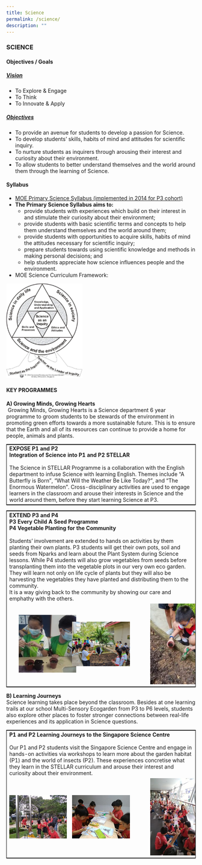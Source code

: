 ```yaml
---
title: Science
permalink: /science/
description: ""
---
```

### SCIENCE

#### Objectives / Goals

<h5><u> Vision </u></h5>

*   To Explore & Engage
*   To Think
*   To Innovate & Apply

<h5><u> Objectives </u></h5>

*   To provide an avenue for students to develop a passion for Science.
*   To develop students’ skills, habits of mind and attitudes for scientific inquiry.
*   To nurture students as inquirers through arousing their interest and curiosity about their environment.
*   To allow students to better understand themselves and the world around them through the learning of Science.

#### Syllabus

*   [MOE Primary Science Syllabus (implemented in 2014 for P3 cohort)](https://www.moe.gov.sg/docs/default-source/document/education/syllabuses/sciences/files/science-primary-2014.pdf)
*   **The Primary Science Syllabus aims to:**
	*   provide students with experiences which build on their interest in and stimulate their curiosity about their environment;
    *   provide students with basic scientific terms and concepts to help them understand themselves and the world around them;
    *   provide students with opportunities to acquire skills, habits of mind the attitudes necessary for scientific inquiry;
    *   prepare students towards using scientific knowledge and methods in making personal decisions; and
    *   help students appreciate how science influences people and the environment.
*   MOE Science Curriculum Framework:

<img src="/images/1%20(1).png" style="width:40%"/>

#### KEY PROGRAMMES

<b>A) Growing Minds, Growing Hearts</b> <br>
 Growing Minds, Growing Hearts is a Science department 6 year programme to groom students to be stewards of the environment in promoting green efforts towards a more sustainable future. This is to ensure that the Earth and all of its resources can continue to provide a home for people, animals and plants.

<table style="border:1px solid black">
	<tr>
		<td>
			<b>
				EXPOSE P1 and P2<br>
				Integration of Science into P1 and P2 STELLAR
			</b>
			<br><br>
			The Science in STELLAR Programme is a collaboration with the English department to infuse Science with learning English. Themes include “A Butterfly is Born”, “What Will the Weather Be Like Today?”, and “The Enormous Watermelon”. Cross-disciplinary activities are used to engage learners in the classroom and arouse their interests in Science and the world around them, before they start learning Science at P3.
		</td>
	</tr>
</table>

<table style="border:1px solid black">
	<tr>
		<td colspan="3">
			<b>
				EXTEND P3 and P4 <br>
				P3 Every Child A Seed Programme <br> 
				P4 Vegetable Planting for the Community
			</b>
			<br><br>
			Students’ involvement are extended to hands on activities by them planting their own plants. P3 students will get their own pots, soil and seeds from Nparks and learn about the Plant System during Science lessons. While P4 students will also grow vegetables from seeds before transplanting them into the vegetable plots in our very own eco garden. They will learn not only on life cycle of plants but they will also be harvesting the vegetables they have planted and distributing them to the community.
			<br>
			It is a way giving back to the community by showing our care and emphathy with the others.
		</td>
	</tr>
	<tr>
		<td width="33%"><img src="/images/pic-3.png" style="padding:0px 20px 0px 25px"/></td>
		<td width="33%"><img src="/images/pic-2.png"/></td>
		<td width="33%"><img src="/images/pic-1-215x300.png" style="padding:0px 50px 0px 40px"/></td>
	</tr>
</table>

<b>B) Learning Journeys</b><br>
Science learning takes place beyond the classroom. Besides at one learning trails at our school Multi-Sensory Ecogarden from P3 to P6 levels, students also explore other places to foster stronger connections between real-life experiences and its application in Science questions.

<table style="border:1px solid black">
	<tr>
		<td colspan="3">
			<b>P1 and P2 Learning Journeys to the Singapore Science Centre</b>
			<br><br>
			Our P1 and P2 students visit the Singapore Science Centre and engage in hands-on activities via workshops to learn more about the garden habitat (P1) and the world of insects (P2). These experiences concretise what they learn in the STELLAR curriculum and arouse their interest and curiosity about their environment.
		</td>
	</tr>
	<tr>
		<td width="33%"><img src="/images/pic-3-1-300x225.jpg"/></td>
		<td width="33%"><img src="/images/pic-2-1-300x225.jpg"/></td>
		<td width="33%"><img src="/images/pic-1-225x300.jpg" style="padding:0px 50px 0px 40px"/></td>
	</tr>
		